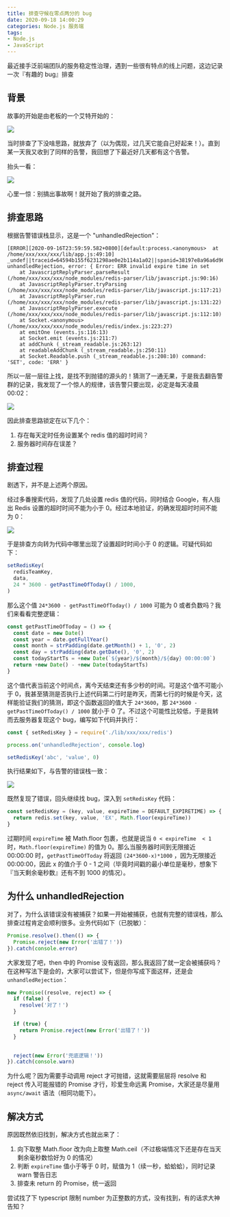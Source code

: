 ```yaml
---
title: 排查守候在零点两分的 bug
date: 2020-09-18 14:00:29
categories: Node.js 服务端
tags:
- Node.js
- JavaScript
---
```


最近接手泛前端团队的服务稳定性治理，遇到一些很有特点的线上问题，这边记录一次『有趣的 bug』排查

<!-- more -->

## 背景

故事的开始是由老板的一个艾特开始的：

![](/post-img/2am1.jpg)

当时排查了下没啥思路，就放弃了（以为偶现，过几天它能自己好起来！）。直到某一天我又收到了同样的告警，我回想了下最近好几天都有这个告警。

抬头一看：

![](/post-img/2am2.jpg)

心里一惊：别搞出事故啊！就开始了我的排查之路。



## 排查思路

根据告警错误栈显示，这是一个 "unhandledRejection"：

```
[ERROR][2020-09-16T23:59:59.582+0800][default:process.<anonymous>  at /home/xxx/xxx/xxx/lib/app.js:49:10] _undef||traceid=64594b155f6231298ae0e2b114a1a02||spanid=38197e8a96a6d96a||pid=1431||msg=on unhandledRejection, error: { Error: ERR invalid expire time in set
    at JavascriptReplyParser.parseResult (/home/xxx/xxx/xxx/node_modules/redis-parser/lib/javascript.js:90:16)
    at JavascriptReplyParser.tryParsing (/home/xxx/xxx/xxx/node_modules/redis-parser/lib/javascript.js:117:21)
    at JavascriptReplyParser.run (/home/xxx/xxx/xxx/node_modules/redis-parser/lib/javascript.js:131:22)
    at JavascriptReplyParser.execute (/home/xxx/xxx/xxx/node_modules/redis-parser/lib/javascript.js:112:10)
    at Socket.<anonymous> (/home/xxx/xxx/xxx/node_modules/redis/index.js:223:27)
    at emitOne (events.js:116:13)
    at Socket.emit (events.js:211:7)
    at addChunk (_stream_readable.js:263:12)
    at readableAddChunk (_stream_readable.js:250:11)
    at Socket.Readable.push (_stream_readable.js:208:10) command: 'SET', code: 'ERR' }
```

所以一层一层往上找，是找不到抛错的源头的！猜测了一通无果，于是我去翻告警群的记录，我发现了一个惊人的规律，该告警只要出现，必定是每天凌晨 00:02：

![](/post-img/2am3.jpg)

因此排查思路锁定在以下几个：

1. 存在每天定时任务设置某个 redis 值的超时时间？
2. 服务器时间存在误差？



## 排查过程

剧透下，并不是上述两个原因。

经过多番搜索代码，发现了几处设置 redis 值的代码，同时结合 Google，有人指出 Redis 设置的超时时间不能为小于 0。经过本地验证，的确发现超时时间不能为 0：

![](/post-img/2am4.jpg)

于是排查方向转为代码中哪里出现了设置超时时间小于 0 的逻辑。可疑代码如下：

```js
setRedisKey(
  redisTeamKey,
  data,
  24 * 3600 - getPastTimeOfToday() / 1000,
)
```



那么这个值 `24*3600 - getPastTimeOfToday() / 1000` 可能为 0 或者负数吗？我们来看看完整逻辑：

```js
const getPastTimeOfToday = () => {
  const date = new Date()
  const year = date.getFullYear()
  const month = strPadding(date.getMonth() + 1, '0', 2)
  const day = strPadding(date.getDate(), '0', 2)
  const todayStartTs = +new Date(`${year}/${month}/${day} 00:00:00`)
  return +new Date() - +new Date(todayStartTs)
}
```



这个值代表当前这个时间点，离今天结束还有多少秒的时间。可是这个值不可能小于 0，我甚至猜测是否执行上述代码第二行时是昨天，而第七行的时候是今天，这样能验证我们的猜测，即这个函数返回的值大于 `24*3600`，那 `24*3600 - getPastTimeOfToday() / 1000` 就小于 0 了。不过这个可能性比较低，于是我转而去服务器复现这个 bug，编写如下代码并执行：

```js
const { setRedisKey } = require('./lib/xxx/xxx/redis')

process.on('unhandledRejection', console.log)

setRedisKey('abc', 'value', 0)
```



执行结果如下，与告警的错误栈一致：

![](/post-img/2am5.jpg)

既然复现了错误，回头继续找 bug，深入到 `setRedisKey` 代码：

```js
const setRedisKey = (key, value, expireTime = DEFAULT_EXPIRETIME) => {
  return redis.set(key, value, 'EX', Math.floor(expireTime))
}
```



过期时间 `expireTime` 被 Math.floor 包裹，也就是说当 `0 < expireTime  < 1` 时，`Math.floor(expireTime)` 的值为 0。那么当服务器时间到无限接近 00:00:00 时，`getPastTimeOfToday` 将返回 `(24*3600-x)*1000` ，因为无限接近 00:00:00，因此 x 的值介于 0 - 1 之间（毕竟时间戳的最小单位是毫秒，想象下『当天剩余毫秒数』还有不到 1000 的情况）。



## 为什么 unhandledRejection

对了，为什么该错误没有被捕获？如果一开始被捕获，也就有完整的错误栈，那么排查过程肯定会顺利很多。业务代码如下（已脱敏）：

```js
Promise.resolve().then(() => {
  Promise.reject(new Error('出错了！'))
}).catch(console.error)
```

大家发现了吧，then 中的 Promise 没有返回，那么我返回了就一定会被捕获吗？在这种写法下是会的，大家可以尝试下，但是你写成下面这样，还是会 `unhandledRejection`：

```js
new Promise((resolve, reject) => {
  if (false) {
    resolve('对了！')
  }

  if (true) {
    return Promise.reject(new Error('出错了！'))
  }

  
  reject(new Error('兜底逻辑！'))
}).catch(console.warn)
```

为什么呢？因为需要手动调用 reject 才可抛错，这就需要层层将 resolve 和 reject 传入可能报错的 Promise 才行，珍爱生命远离 Promise，大家还是尽量用 `async/await` 语法（相同功能下）。



## 解决方式

原因既然依旧找到，解决方式也就出来了：

1. 向下取整 Math.floor 改为向上取整 Math.ceil（不过极端情况下还是存在当天剩余毫秒数恰好为 0 的情况）
2. 判断  `expireTime` 值小于等于 0 时，赋值为 1（续一秒，蛤蛤蛤），同时记录 warn 警告日志
3. 排查未 return 的 Promise，统一返回

尝试找了下 typescript 限制 number 为正整数的方式，没有找到，有的话求大神告知？



